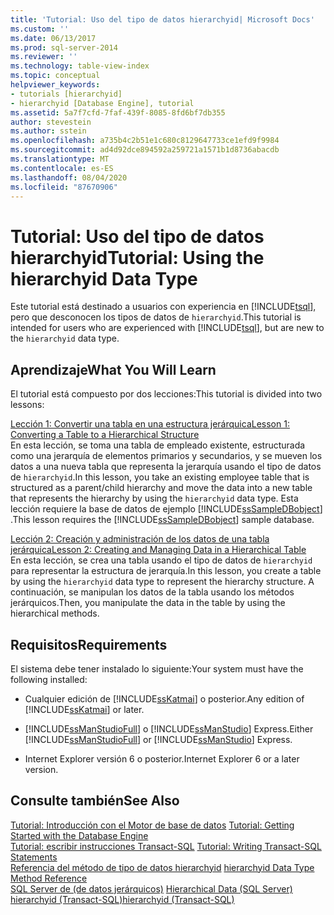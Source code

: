 ```yaml
---
title: 'Tutorial: Uso del tipo de datos hierarchyid| Microsoft Docs'
ms.custom: ''
ms.date: 06/13/2017
ms.prod: sql-server-2014
ms.reviewer: ''
ms.technology: table-view-index
ms.topic: conceptual
helpviewer_keywords:
- tutorials [hierarchyid]
- hierarchyid [Database Engine], tutorial
ms.assetid: 5a7f7cfd-7faf-439f-8085-8fd6bf7db355
author: stevestein
ms.author: sstein
ms.openlocfilehash: a735b4c2b51e1c680c8129647733ce1efd9f9984
ms.sourcegitcommit: ad4d92dce894592a259721a1571b1d8736abacdb
ms.translationtype: MT
ms.contentlocale: es-ES
ms.lasthandoff: 08/04/2020
ms.locfileid: "87670906"
---
```

# <a name="tutorial-using-the-hierarchyid-data-type"></a><span data-ttu-id="df3f5-102">Tutorial: Uso del tipo de datos hierarchyid</span><span class="sxs-lookup"><span data-stu-id="df3f5-102">Tutorial: Using the hierarchyid Data Type</span></span>
  <span data-ttu-id="df3f5-103">Este tutorial está destinado a usuarios con experiencia en [!INCLUDE[tsql](../../includes/tsql-md.md)], pero que desconocen los tipos de datos de `hierarchyid`.</span><span class="sxs-lookup"><span data-stu-id="df3f5-103">This tutorial is intended for users who are experienced with [!INCLUDE[tsql](../../includes/tsql-md.md)], but are new to the `hierarchyid` data type.</span></span>  
  
## <a name="what-you-will-learn"></a><span data-ttu-id="df3f5-104">Aprendizaje</span><span class="sxs-lookup"><span data-stu-id="df3f5-104">What You Will Learn</span></span>  
 <span data-ttu-id="df3f5-105">El tutorial está compuesto por dos lecciones:</span><span class="sxs-lookup"><span data-stu-id="df3f5-105">This tutorial is divided into two lessons:</span></span>  
  
 [<span data-ttu-id="df3f5-106">Lección 1: Convertir una tabla en una estructura jerárquica</span><span class="sxs-lookup"><span data-stu-id="df3f5-106">Lesson 1: Converting a Table to a Hierarchical Structure</span></span>](lesson-1-converting-a-table-to-a-hierarchical-structure.md)  
 <span data-ttu-id="df3f5-107">En esta lección, se toma una tabla de empleado existente, estructurada como una jerarquía de elementos primarios y secundarios, y se mueven los datos a una nueva tabla que representa la jerarquía usando el tipo de datos de `hierarchyid`.</span><span class="sxs-lookup"><span data-stu-id="df3f5-107">In this lesson, you take an existing employee table that is structured as a parent/child hierarchy and move the data into a new table that represents the hierarchy by using the `hierarchyid` data type.</span></span> <span data-ttu-id="df3f5-108">Esta lección requiere la base de datos de ejemplo [!INCLUDE[ssSampleDBobject](../../includes/sssampledbobject-md.md)] .</span><span class="sxs-lookup"><span data-stu-id="df3f5-108">This lesson requires the [!INCLUDE[ssSampleDBobject](../../includes/sssampledbobject-md.md)] sample database.</span></span>  
  
 [<span data-ttu-id="df3f5-109">Lección 2: Creación y administración de los datos de una tabla jerárquica</span><span class="sxs-lookup"><span data-stu-id="df3f5-109">Lesson 2: Creating and Managing Data in a Hierarchical Table</span></span>](lesson-2-creating-and-managing-data-in-a-hierarchical-table.md)  
 <span data-ttu-id="df3f5-110">En esta lección, se crea una tabla usando el tipo de datos de `hierarchyid` para representar la estructura de jerarquía.</span><span class="sxs-lookup"><span data-stu-id="df3f5-110">In this lesson, you create a table by using the `hierarchyid` data type to represent the hierarchy structure.</span></span> <span data-ttu-id="df3f5-111">A continuación, se manipulan los datos de la tabla usando los métodos jerárquicos.</span><span class="sxs-lookup"><span data-stu-id="df3f5-111">Then, you manipulate the data in the table by using the hierarchical methods.</span></span>  
  
## <a name="requirements"></a><span data-ttu-id="df3f5-112">Requisitos</span><span class="sxs-lookup"><span data-stu-id="df3f5-112">Requirements</span></span>  
 <span data-ttu-id="df3f5-113">El sistema debe tener instalado lo siguiente:</span><span class="sxs-lookup"><span data-stu-id="df3f5-113">Your system must have the following installed:</span></span>  
  
-   <span data-ttu-id="df3f5-114">Cualquier edición de [!INCLUDE[ssKatmai](../../includes/sskatmai-md.md)] o posterior.</span><span class="sxs-lookup"><span data-stu-id="df3f5-114">Any edition of [!INCLUDE[ssKatmai](../../includes/sskatmai-md.md)] or later.</span></span>  
  
-   <span data-ttu-id="df3f5-115">[!INCLUDE[ssManStudioFull](../../includes/ssmanstudiofull-md.md)] o [!INCLUDE[ssManStudio](../../includes/ssmanstudio-md.md)] Express.</span><span class="sxs-lookup"><span data-stu-id="df3f5-115">Either [!INCLUDE[ssManStudioFull](../../includes/ssmanstudiofull-md.md)] or [!INCLUDE[ssManStudio](../../includes/ssmanstudio-md.md)] Express.</span></span>  
  
-   <span data-ttu-id="df3f5-116">Internet Explorer versión 6 o posterior.</span><span class="sxs-lookup"><span data-stu-id="df3f5-116">Internet Explorer 6 or a later version.</span></span>  
  
## <a name="see-also"></a><span data-ttu-id="df3f5-117">Consulte también</span><span class="sxs-lookup"><span data-stu-id="df3f5-117">See Also</span></span>  
 <span data-ttu-id="df3f5-118">[Tutorial: Introducción con el Motor de base de datos](../tutorial-getting-started-with-the-database-engine.md) </span><span class="sxs-lookup"><span data-stu-id="df3f5-118">[Tutorial: Getting Started with the Database Engine](../tutorial-getting-started-with-the-database-engine.md) </span></span>  
 <span data-ttu-id="df3f5-119">[Tutorial: escribir instrucciones Transact-SQL](../../t-sql/tutorial-writing-transact-sql-statements.md) </span><span class="sxs-lookup"><span data-stu-id="df3f5-119">[Tutorial: Writing Transact-SQL Statements](../../t-sql/tutorial-writing-transact-sql-statements.md) </span></span>  
 <span data-ttu-id="df3f5-120">[Referencia del método de tipo de datos hierarchyid](/sql/t-sql/data-types/hierarchyid-data-type-method-reference) </span><span class="sxs-lookup"><span data-stu-id="df3f5-120">[hierarchyid Data Type Method Reference](/sql/t-sql/data-types/hierarchyid-data-type-method-reference) </span></span>  
 <span data-ttu-id="df3f5-121">[SQL Server de &#40;de datos jerárquicos&#41;](../hierarchical-data-sql-server.md) </span><span class="sxs-lookup"><span data-stu-id="df3f5-121">[Hierarchical Data &#40;SQL Server&#41;](../hierarchical-data-sql-server.md) </span></span>  
 [<span data-ttu-id="df3f5-122">hierarchyid &#40;Transact-SQL&#41;</span><span class="sxs-lookup"><span data-stu-id="df3f5-122">hierarchyid &#40;Transact-SQL&#41;</span></span>](/sql/t-sql/data-types/hierarchyid-data-type-method-reference)  
  
  
